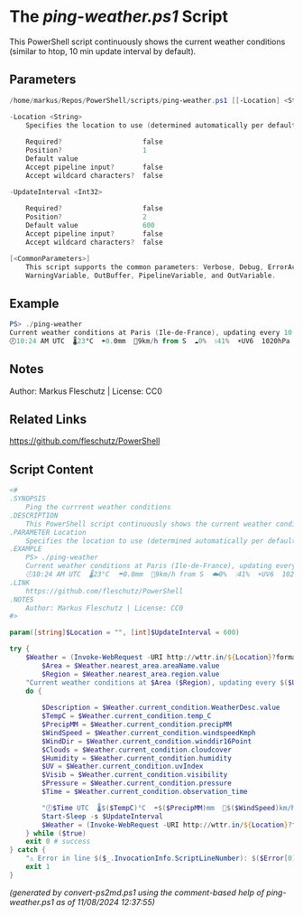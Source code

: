 The *ping-weather.ps1* Script
===========================

This PowerShell script continuously shows the current weather conditions (similar to htop, 10 min update interval by default).

Parameters
----------
```powershell
/home/markus/Repos/PowerShell/scripts/ping-weather.ps1 [[-Location] <String>] [[-UpdateInterval] <Int32>] [<CommonParameters>]

-Location <String>
    Specifies the location to use (determined automatically per default)
    
    Required?                    false
    Position?                    1
    Default value                
    Accept pipeline input?       false
    Accept wildcard characters?  false

-UpdateInterval <Int32>
    
    Required?                    false
    Position?                    2
    Default value                600
    Accept pipeline input?       false
    Accept wildcard characters?  false

[<CommonParameters>]
    This script supports the common parameters: Verbose, Debug, ErrorAction, ErrorVariable, WarningAction, 
    WarningVariable, OutBuffer, PipelineVariable, and OutVariable.
```

Example
-------
```powershell
PS> ./ping-weather
Current weather conditions at Paris (Ile-de-France), updating every 10 min...
🕗10:24 AM UTC  🌡23°C  ☂️0.0mm  💨9km/h from S  ☁️0%  💧41%  ☀️UV6  1020hPa  Sunny

```

Notes
-----
Author: Markus Fleschutz | License: CC0

Related Links
-------------
https://github.com/fleschutz/PowerShell

Script Content
--------------
```powershell
<#
.SYNOPSIS
	Ping the currrent weather conditions
.DESCRIPTION
	This PowerShell script continuously shows the current weather conditions (similar to htop, 10 min update interval by default).
.PARAMETER Location
	Specifies the location to use (determined automatically per default)
.EXAMPLE
	PS> ./ping-weather
	Current weather conditions at Paris (Ile-de-France), updating every 10 min...
	🕗10:24 AM UTC  🌡23°C  ☂️0.0mm  💨9km/h from S  ☁️0%  💧41%  ☀️UV6  1020hPa  Sunny
.LINK
	https://github.com/fleschutz/PowerShell
.NOTES
	Author: Markus Fleschutz | License: CC0
#>

param([string]$Location = "", [int]$UpdateInterval = 600)

try {
	$Weather = (Invoke-WebRequest -URI http://wttr.in/${Location}?format=j1 -userAgent "curl" -useBasicParsing).Content | ConvertFrom-Json
        $Area = $Weather.nearest_area.areaName.value
        $Region = $Weather.nearest_area.region.value
	"Current weather conditions at $Area ($Region), updating every $($UpdateInterval / 60) min..."
	do {
		
		$Description = $Weather.current_condition.WeatherDesc.value
		$TempC = $Weather.current_condition.temp_C
		$PrecipMM = $Weather.current_condition.precipMM
		$WindSpeed = $Weather.current_condition.windspeedKmph
		$WindDir = $Weather.current_condition.winddir16Point
		$Clouds = $Weather.current_condition.cloudcover
		$Humidity = $Weather.current_condition.humidity
		$UV = $Weather.current_condition.uvIndex
		$Visib = $Weather.current_condition.visibility 
		$Pressure = $Weather.current_condition.pressure
		$Time = $Weather.current_condition.observation_time

		"🕗$Time UTC  🌡$($TempC)°C  ☂️$($PrecipMM)mm  💨$($WindSpeed)km/h from $WindDir  ☁️$($Clouds)%  💧$($Humidity)%  ☀️UV$UV  👀$($Visib)km  $($Pressure)hPa  $Description"
		Start-Sleep -s $UpdateInterval
		$Weather = (Invoke-WebRequest -URI http://wttr.in/${Location}?format=j1 -userAgent "curl" -useBasicParsing).Content | ConvertFrom-Json
	} while ($true)
	exit 0 # success
} catch {
	"⚠️ Error in line $($_.InvocationInfo.ScriptLineNumber): $($Error[0])"
	exit 1
}
```

*(generated by convert-ps2md.ps1 using the comment-based help of ping-weather.ps1 as of 11/08/2024 12:37:55)*
